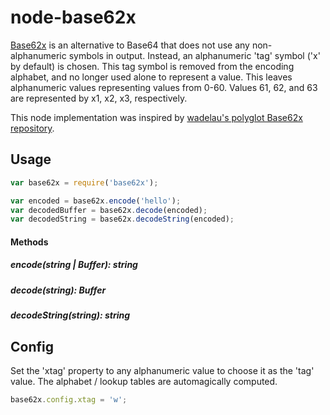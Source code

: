 # node-base62x

[Base62x](http://ieeexplore.ieee.org/document/6020065/?arnumber=6020065) is an alternative to Base64 that does not use any non-alphanumeric symbols in output. Instead, an alphanumeric 'tag' symbol ('x' by default) is chosen. This tag symbol is removed from the encoding alphabet, and no longer used alone to represent a value. This leaves alphanumeric values representing values from 0-60. Values 61, 62, and 63 are represented by x1, x2, x3, respectively. 

This node implementation was inspired by [wadelau's polyglot Base62x repository](https://github.com/wadelau/Base62x).

## Usage

```javascript
var base62x = require('base62x');

var encoded = base62x.encode('hello');
var decodedBuffer = base62x.decode(encoded);
var decodedString = base62x.decodeString(encoded);
```

#### Methods

##### encode(string | Buffer): string
##### decode(string): Buffer
##### decodeString(string): string

## Config

Set the 'xtag' property to any alphanumeric value to choose it as the 'tag' value. The alphabet / lookup tables are automagically computed.
```javascript
base62x.config.xtag = 'w';
```

